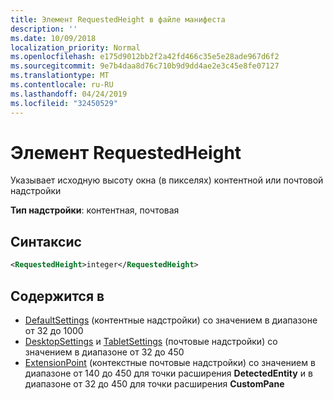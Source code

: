```yaml
---
title: Элемент RequestedHeight в файле манифеста
description: ''
ms.date: 10/09/2018
localization_priority: Normal
ms.openlocfilehash: e175d9012bb2f2a42fd466c35e5e28ade967d6f2
ms.sourcegitcommit: 9e7b4daa8d76c710b9d9dd4ae2e3c45e8fe07127
ms.translationtype: MT
ms.contentlocale: ru-RU
ms.lasthandoff: 04/24/2019
ms.locfileid: "32450529"
---
```

# <a name="requestedheight-element"></a>Элемент RequestedHeight

Указывает исходную высоту окна (в пикселях) контентной или почтовой надстройки 

**Тип надстройки**: контентная, почтовая

## <a name="syntax"></a>Синтаксис

```XML
<RequestedHeight>integer</RequestedHeight>
```

## <a name="contained-in"></a>Содержится в

- [DefaultSettings](defaultsettings.md) (контентные надстройки) со значением в диапазоне от 32 до 1000
- [DesktopSettings](desktopsettings.md) и [TabletSettings](tabletsettings.md) (почтовые надстройки) со значением в диапазоне от 32 до 450
- [ExtensionPoint](extensionpoint.md) (контекстные почтовые надстройки) со значением в диапазоне от 140 до 450 для точки расширения **DetectedEntity** и в диапазоне от 32 до 450 для точки расширения **CustomPane**
